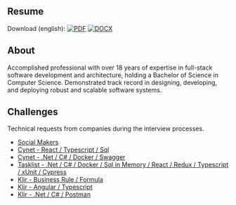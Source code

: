 ## Resume
Download (english):
[![PDF](https://img.shields.io/badge/PDF-000000.svg?style=for-the-badge)](https://github.com/p4ndev/p4ndev/raw/main/GustavoJaquesResume.pdf)
[![DOCX](https://img.shields.io/badge/DOCX-000000.svg?style=for-the-badge)](https://github.com/p4ndev/p4ndev/raw/main/GustavoJaquesResume.docx)

## About

Accomplished professional with over 18 years of expertise in full-stack software development and architecture, holding a Bachelor of Science in Computer Science. Demonstrated track record in designing, developing, and deploying robust and scalable software systems.

## Challenges

Technical requests from companies during the interview processes.

- [Social Makers](https://www.youtube.com/playlist?list=PLX10LPZ3ZpwaDY_sEfdM79_SxtvbrS6La)
- [Cynet - React / Typescript / Sql](https://www.loom.com/share/4cd3e9ad7bd0426c8f79ef5a49592091)
- [Cynet - .Net / C# / Docker / Swagger](https://www.loom.com/share/991a6064e36f41e0ab2d557855901292)
- [Tasklist - .Net / C# / Docker / Sql in Memory / React / Redux / Typescript / xUnit / Cypress](https://www.loom.com/share/b70672b642914cf5b97de16ed7e93eef)
- [Klir - Business Rule / Formula](https://www.loom.com/share/312e2f7818d04c11adb87e072ad890d5)
- [Klir - Angular / Typescript](https://www.loom.com/share/dd72085467fc49e0b5a5695a2ceda4be)
- [Klir - .Net / C# / Postman](https://www.loom.com/share/61b1cbb23a22461290495eaaa4388844)
